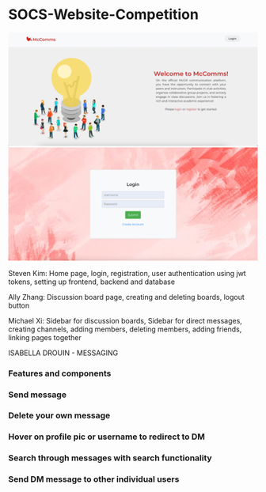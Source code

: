 # SOCS-Website-Competition
![](images/E50B5D03-FAB1-4217-B0B7-924201271547.png)
![](images/9C3075A1-70F7-45DF-831C-C68114725CD0.png)

Steven Kim: Home page, login, registration, user authentication using jwt tokens, setting up frontend, backend and database

Ally Zhang: Discussion board page, creating and deleting boards, logout button

Michael Xi: Sidebar for discussion boards, Sidebar for direct messages,  creating channels, adding members, deleting members, adding friends, linking pages together

ISABELLA DROUIN - MESSAGING
### Features and components
### Send message
### Delete your own message
### Hover on profile pic or username to redirect to DM
### Search through messages with search functionality
### Send DM message to other individual users
